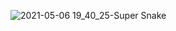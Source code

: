 ![2021-05-06 19_40_25-Super Snake](https://user-images.githubusercontent.com/72157067/117322140-fb5c5780-aea2-11eb-956d-bd9fd07b0859.png)
